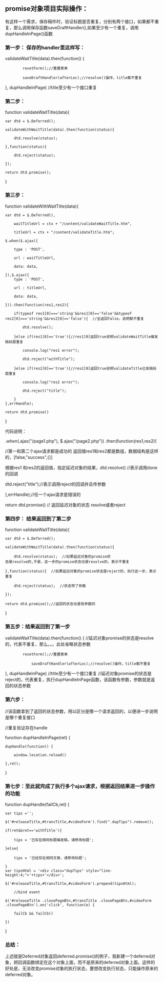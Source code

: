 ## promise对象项目实际操作：
有这样一个需求，保存稿件时，验证标题是否重复，分别有两个接口，如果都不重复，那么调用保存函数saveDraftHandler(),如果至少有一个重复，调用dupHandleInPage()函数

### 第一步： 保存的handler里这样写：

validateWaitTitle(data).then(function() {

        	resetForm();//重置表单

            saveDraftHandler(afterLoc);//resolve()操作，title都不重复

 }, dupHandleInPage) //title至少有一个接口重复

### 第二步：

function validateWaitTitle(data){

	var dtd = $.Deferred();

	validateWithWaitTitle(data).then(function(status){

		dtd.resolve(status);

	},function(status){

		dtd.reject(status);

	});

	return dtd.promise();

}

### 第三步：

function validateWithWaitTitle(data){

	var dtd = $.Deferred(),

		waitTitleUrl = ctx + "/content/validateWaitTitle.htm",

		titleUrl = ctx + "/content/validateTitle.htm";

	$.when($.ajax({

		type : 'POST',

		url : waitTitleUrl,

		data: data,

	}),$.ajax({
		type : 'POST',

		url : titleUrl,

		data: data,

	})).then(function(res1,res2){		

		if(typeof res1[0]==='string'&&res1[0]=='false'&&typeof res2[0]==='string'&&res2[0]=='false'){  //全返回false，说明都不重复

			dtd.resolve();

		}else if(res1[0]=='true'){//res1[0]返回true说明validateWaitTitle编发稿标题重复

			console.log("res1 error");

			dtd.reject("withTitle");

		}else if(res2[0]=='true'){//res2[0]返回true说明validateTitle已发稿标题重复

			console.log("res2 error");

			dtd.reject("title");		

		}						    
	},errHandle);

	return dtd.promise()

}

代码说明：

$.when($.ajax("/page1.php"), $.ajax("/page2.php"))
.then(function(res1,res2){

   //第一和第二个ajax请求都是成功的
返回值res1和res2都是数组，数据结构是这样
的，[false,"success",{}]

根据res1 和res2的返回值，指定延迟对象的结果，dtd.resolve() //表示调用done的回调

dtd.reject("title");//表示调用reject的回调并且传参数

},errHandle);//任一个ajax请求是错误的

return dtd.promise()  // 返回延迟对象的状态 resolve或者reject

### 第四步： 结果返回到了第二步

function validateWaitTitle(data){

	var dtd = $.Deferred();

	validateWithWaitTitle(data).then(function(status){

		dtd.resolve(status);  //如果延迟对象的promise状
    态是resolve的,于是，这一步的promise状态也是resolve的，表示不重复

	},function(status){  //如果延迟对象的promise状态是reject的，执行这一步，表示重复

		dtd.reject(status);  //状态带了参数

	});

	return dtd.promise();//返回的状态也是有参数的

}

### 第五步：结果返回到了第一步

validateWaitTitle(data).then(function() {  //延迟对象promise的状态是resolve的，代表不重复，那么。。。此处省略状态参数

        	resetForm();//重置表单

                saveDraftHandler(afterLoc);//resolve()操作，title都不重复

 }, dupHandleInPage) //title至少有一个接口重复 //延迟对象promise的状态是reject的，代表重复，执行dupHandleInPage函数，该函数有参数，参数就是返回的状态参数

### 第六步：

//该函数拿到了返回的状态参数，用以区分是哪一个请求返回的，以便进一步说明是哪个重复接口

//重复验证存在handle

function dupHandleInPage(ret) {

    dupHandle(function() {

        window.location.reload()

    },ret);
}

### 第七步：至此就完成了执行多个ajax请求，根据返回结果进一步操作的功能

function dupHandle(failCb,ret) {

	var tips ='';

	$('#releaseTitle,#transTitle,#videoForm').find(".dupTips").remove();

	if(ret&&ret=='withTitle'){

		tips = '已存在相同标题编发稿，请修改标题';

	}else{

		tips = '已经存在相同文章，请修改标题';

	}	   
    var tipsHtml = '<div class="dupTips" style="line-height:4;">'+tips+'</div>';

    $('#releaseTitle,#transTitle,#videoForm').prepend(tipsHtml);      

        //bind event

    $('#releaseTitle .closePageBtn,#transTitle .closePageBtn,#videoForm .closePageBtn').on('click', function(e) {

        failCb && failCb()

    })
  }

### 总结：

上述就是Deferred对象返回deferred.promise()的例子，我新建一个deferred对象，把回调函数绑定在这个对象上面，而不是原来的deferred对象上面。这样的好处是，无法改变promise对象的执行状态，要想改变执行状态，只能操作原来的deferred对象。
